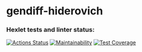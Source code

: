 gendiff-hiderovich
=========================

### Hexlet tests and linter status:
[![Actions Status](https://github.com/TenHiderovich/frontend-project-lvl3/workflows/hexlet-check/badge.svg)](https://github.com/TenHiderovich/frontend-project-lvl3/actions)
[![Maintainability](https://api.codeclimate.com/v1/badges/6b26a2a36b3b0ab5c1a0/maintainability)](https://codeclimate.com/github/TenHiderovich/frontend-project-lvl3/maintainability)
[![Test Coverage](https://api.codeclimate.com/v1/badges/6b26a2a36b3b0ab5c1a0/test_coverage)](https://codeclimate.com/github/TenHiderovich/frontend-project-lvl3/test_coverage)

